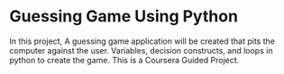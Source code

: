 # Guessing Game Using Python
In this project, A guessing game application will be created that pits the computer against the user. Variables, decision constructs, and loops in python to create the game. This is a Coursera Guided Project.
